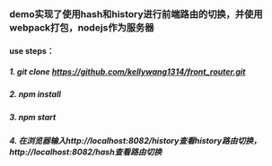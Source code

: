 ### demo实现了使用hash和history进行前端路由的切换，并使用webpack打包，nodejs作为服务器

#### use steps：

##### 1. git clone https://github.com/kellywang1314/front_router.git
##### 2. npm install
##### 3. npm start
##### 4. 在浏览器输入http://localhost:8082/history查看history路由切换，http://localhost:8082/hash查看路由切换
